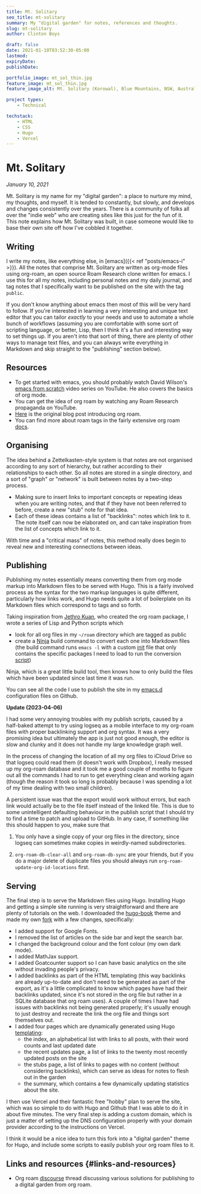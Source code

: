 ```yaml
---
title: Mt. Solitary
seo_title: mt-solitary
summary: My "digital garden" for notes, references and thoughts.
slug: mt-solitary
author: Clinton Boys

draft: false
date: 2021-01-10T03:52:30-05:00
lastmod: 
expiryDate: 
publishDate: 

portfolio_image: mt_sol_thin.jpg
feature_image: mt_sol_thin.jpg
feature_image_alt: Mt. Solitary (Korowal), Blue Mountains, NSW, Australia

project types: 
    - Technical

techstack:
    - HTML
    - CSS
    - Hugo
    - Vercel
---
```


# Mt. Solitary

*January 10, 2021*

Mt. Solitary is my name for my "digital garden": a place to nurture my mind, my thoughts, and myself. It is tended to constantly, but slowly, and develops and changes consistently over the years. There is a community of folks all over the "indie web" who are creating sites like this just for the fun of it. This note explains how Mt. Solitary was built, in case someone would like to base their own site off how I've cobbled it together.

## Writing

I write my notes, like everything else, in [emacs]({{< ref "posts/emacs-i" >}}). All the notes that comprise Mt. Solitary are written as org-mode files using org-roam, an open source Roam Research clone written for emacs. I use this for all my notes, including personal notes and my daily journal, and tag notes that I specifically want to be published on the site with the tag `public`.

If you don't know anything about emacs then most of this will be very hard to follow. If you're interested in learning a very interesting and unique text editor that you can tailor _exactly_ to your needs and use to automate a whole bunch of workflows (assuming you are comfortable with some sort of scripting language, or better, Lisp, then I think it's a fun and interesting way to set things up. If you aren't into that sort of thing, there are plenty of other ways to manage text files, and you can always write everything in Markdown and skip straight to the "publishing" section below). 


## Resources

-   To get started with emacs, you should probably watch David Wilson's [emacs from scratch](https://www.youtube.com/watch?v=74zOY-vgkyw&list=PLEoMzSkcN8oPH1au7H6B7bBJ4ZO7BXjSZ) video series on YouTube. He also covers the basics of org mode.
-   You can get the idea of org roam by watching any Roam Research propaganda on YouTube.
-   [Here](https://blog.jethro.dev/posts/introducing%5Forg%5Froam/) is the original blog post introducing org roam.
-   You can find more about roam tags in the fairly extensive org roam [docs](https://www.orgroam.com/manual.html).

## Organising

The idea behind a Zettelkasten-style system is that notes are not organised according to any sort of hierarchy, but rather according to their relationships to each other. So all notes are stored in a single directory, and a sort of "graph" or "network" is built between notes by a two-step process.

-   Making sure to insert links to important concepts or repeating ideas when you are writing notes, and that if they have not been referred to before, create a new "stub" note for that idea.
-   Each of these ideas contains a list of "backlinks": notes which link to it. The note itself can now be elaborated on, and can take inspiration from the list of concepts which link to it.

With time and a "critical mass" of notes, this method really does begin to reveal new and interesting connections between ideas.

## Publishing

Publishing my notes essentially means converting them from org mode markup into Markdown files to be served with Hugo. This is a fairly involved process as the syntax for the two markup languages is quite different, particularly how links work, and Hugo needs quite a lot of boilerplate on its Markdown files which correspond to tags and so forth.

Taking inspiration from [Jethro Kuan](https://github.com/jethrokuan/braindump/blob/master/build.py), who created the org roam package, I wrote a series of Lisp and Python scripts which

-   look for all org files in my `~/roam` directory which are tagged as public
-   create a [Ninja](https://ninja-build.org) build command to convert each one into Markdown files (the build command runs `emacs -l` with a custom [init](https://github.com/clintonboys/emacs.d/blob/master/init%5Ffor%5Fpub.el) file that only contains the specific packages I need to load to run the conversion [script](https://github.com/clintonboys/emacs.d/blob/master/publish.el))

Ninja, which is a great little build tool, then knows how to only build the files which have been updated since last time it was run.

You can see all the code I use to publish the site in my [emacs.d](https://github.com/clintonboys/emacs.d) configuration files on Github.

**Update (2023-04-06)**

I had some very annoying troubles with my publish scripts, caused by a half-baked attempt to try using logseq as a mobile interface to my org-roam files with proper backlinking support and org syntax. It was a very promising idea but ultimately the app is just not good enough, the editor is slow and clunky and it does not handle my large knowledge graph well.

In the process of changing the location of all my org files to iCloud Drive so that logseq could read them (it doesn't work with Dropbox), I really messed up my org-roam database and it took me a good couple of months to figure out all the commands I had to run to get everything clean and working again (though the reason it took so long is probably because I was spending a lot of my time dealing with two small children).

A persistent issue was that the export would work without errors, but each link would actually be to the file itself instead of the linked file. This is due to some unintelligent defaulting behaviour in the publish script that I should try to find a time to patch and upload to GitHub. In any case, if something like this should happen to you, make sure that

1.  You only have a single copy of your org files in the directory, since logseq can sometimes make copies in weirdly-named subdirectories.

2.  `org-roam-db-clear-all` and `org-roam-db-sync` are your friends, but if you do a major delete of duplicate files you should always run `org-roam-update-org-id-locations` first.


## Serving

The final step is to serve the Markdown files using Hugo. Installing Hugo and getting a simple site running is very straightforward and there are plenty of tutorials on the web. I downloaded the [hugo-book](https://themes.gohugo.io/hugo-book/) theme and made my own [fork](https://github.com/clintonboys/hugo-book) with a few changes, specifically:

-   I added support for Google Fonts.
-   I removed the list of articles on the side bar and kept the search bar.
-   I changed the background colour and the font colour (my own dark mode).
-   I added MathJax support.
-   I added Goatcounter support so I can have basic analytics on the site without invading people's privacy.
-   I added backlinks as part of the HTML templating (this way backlinks are already up-to-date and don't need to be generated as part of the export, as it's a little complicated to know which pages have had their backlinks updated, since it's not stored in the org file but rather in a SQLite database that org roam uses). A couple of times I have had issues with backlinks not being generated properly; it's usually enough to just destroy and recreate the link the org file and things sort themselves out.
-   I added four pages which are dynamically generated using Hugo [templating](https://gohugo.io/templates/introduction/):
    -   the index, an alphabetical list with links to all posts, with their word counts and last updated date
    -   the recent updates page, a list of links to the twenty most recently updated posts on the site
    -   the stubs page, a list of links to pages with no content (without considering backlinks), which can serve as ideas for notes to flesh out in the garden
    -   the summary, which contains a few dynamically updating statistics about the site.

I then use Vercel and their fantastic free "hobby" plan to serve the site, which was so simple to do with Hugo and Github that I was able to do it in about five minutes. The very final step is adding a custom domain, which is just a matter of setting up the DNS configuration properly with your domain provider according to the instructions on Vercel.

I think it would be a nice idea to turn this fork into a "digital garden" theme for Hugo, and include some scripts to easily publish your org roam files to it.


## Links and resources {#links-and-resources}

-   Org roam [discourse](https://org-roam.discourse.group/t/package-dedicated-to-workflows-publishing-digital-garden-on-web/536) thread discussing various solutions for publishing to a digital garden from org roam.

